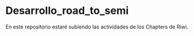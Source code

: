 # Desarrollo_road_to_semi
En este repositorio estaré subiendo las actividades de los Chapters de Riwi.
